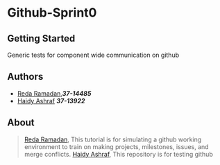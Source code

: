 # Github-Sprint0

## Getting Started
Generic tests for component wide communication on github

## Authors
- [Reda Ramadan](https://github.com/Logician724),**_37-14485_**
- [Haidy Ashraf](https://github.com/HeidiAshraf) **_37-13922_**

## About
> [Reda Ramadan](https://github.com/Logician724), This tutorial is for simulating a github working environment to train on making projects, milestones, issues, and merge conflicts. 
> [Haidy Ashraf](https://github.com/HeidiAshraf), This repository is for testing github 
